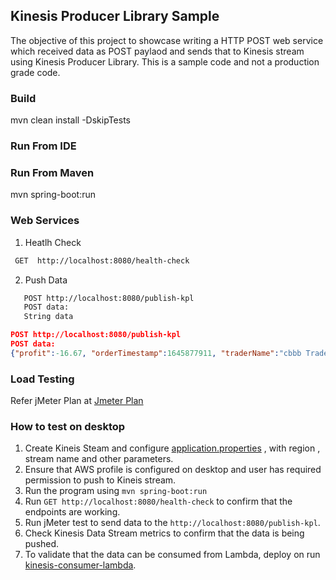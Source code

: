 ## Kinesis Producer Library Sample
The objective of this project to showcase writing a HTTP POST web service which received data as POST paylaod and sends that to Kinesis stream using Kinesis Producer Library. 
This is a sample code and not a production grade code. 

### Build
mvn clean install -DskipTests

### Run From IDE

### Run From Maven
mvn spring-boot:run

### Web Services
1. Heatlh Check
```html
 GET  http://localhost:8080/health-check
```

2. Push Data
```html
   POST http://localhost:8080/publish-kpl
   POST data:
   String data
```

```json
POST http://localhost:8080/publish-kpl
POST data:
{"profit":-16.67, "orderTimestamp":1645877911, "traderName":"cbbb Trader", "orderId":"order7031420007", "currentPosition":1, "buyPrice":79.58, "symbol":"cbbb", "quantity":70.73, "buy":true, "price":49.56, "tradeId":7031420007, "timestamp":1645877911, "portfolioId":"port7031420007", "sellPrice":62.91, "description":"cbbb Description of trade", "customerId":"cust7031420007", "traderFirm":"cbbb Trader Firm"}

```

### Load Testing
Refer jMeter Plan at [Jmeter Plan](src/test/jmeter/test-kpl-producer.jmx)

### How to test on desktop
1. Create Kineis Steam and configure [application.properties](src/main/resources/application.properties) , with region , stream name and other parameters. 
2. Ensure that AWS profile is configured on desktop and user has required permission to push to Kineis stream. 
3. Run the program using ```mvn spring-boot:run ```
4. Run `GET http://localhost:8080/health-check` to confirm that the endpoints are working. 
5. Run jMeter test to send data to the `http://localhost:8080/publish-kpl`.
6. Check Kinesis Data Stream metrics to confirm that the data is being pushed. 
7. To validate that the data can be consumed from Lambda, deploy on run [kinesis-consumer-lambda](../../kinesis-consumers/kinesis-consumer-lambda).
